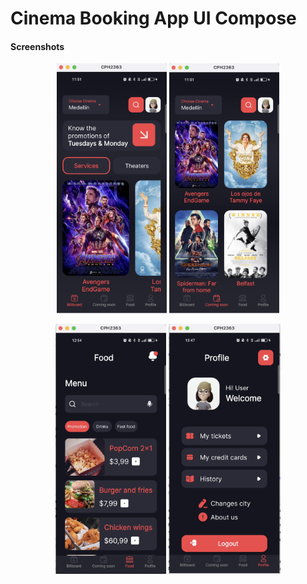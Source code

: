 # Cinema Booking App UI Compose

#### Screenshots

<p align="center">
<img src="app/screenshots/one.png" height="400"/>
<img src="app/screenshots/two.png" height="400"/>
</p>

<p align="center">
<img src="app/screenshots/three.png" height="400"/>
<img src="app/screenshots/four.png" height="400"/>
</p>
